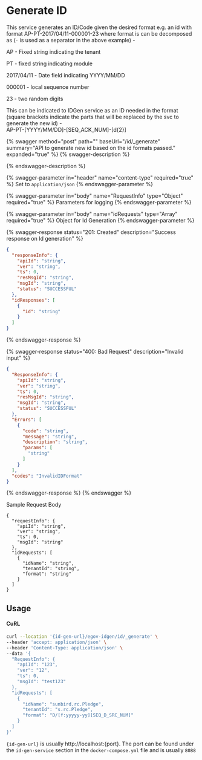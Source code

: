 # Generate ID

This service generates an ID/Code given the desired format e.g. an id with format AP-PT-2017/04/11-000001-23 where format is can be decomposed as (`-` is used as a separator in the above example) -

AP - Fixed string indicating the tenant

PT - fixed string indicating module

2017/04/11 - Date field indicating YYYY/MM/DD

000001 - local sequence number

23 - two random digits

This can be indicated to IDGen service as an ID needed in the format (square brackets indicate the parts that will be replaced by the svc to generate the new id) -\
AP-PT-\[YYYY/MM/DD]-\[SEQ\_ACK\_NUM]-\[d{2}]

{% swagger method="post" path="" baseUrl="/id/_generate" summary="API to generate new id based on the id formats passed." expanded="true" %}
{% swagger-description %}

{% endswagger-description %}

{% swagger-parameter in="header" name="content-type" required="true" %}
Set to `application/json`
{% endswagger-parameter %}

{% swagger-parameter in="body" name="RequestInfo" type="Object" required="true" %}
Parameters for logging
{% endswagger-parameter %}

{% swagger-parameter in="body" name="idRequests" type="Array" required="true" %}
&#x20;Object for Id Generation
{% endswagger-parameter %}

{% swagger-response status="201: Created" description="Success response on Id generation" %}


```json
{
  "responseInfo": {
    "apiId": "string",
    "ver": "string",
    "ts": 0,
    "resMsgId": "string",
    "msgId": "string",
    "status": "SUCCESSFUL"
  },
  "idResponses": [
    {
      "id": "string"
    }
  ]
}
```
{% endswagger-response %}

{% swagger-response status="400: Bad Request" description="Invalid input" %}


```json
{
  "ResponseInfo": {
    "apiId": "string",
    "ver": "string",
    "ts": 0,
    "resMsgId": "string",
    "msgId": "string",
    "status": "SUCCESSFUL"
  },
  "Errors": [
    {
      "code": "string",
      "message": "string",
      "description": "string",
      "params": [
        "string"
      ]
    }
  ],
  "codes": "InvalidIDFormat"
}
```
{% endswagger-response %}
{% endswagger %}

Sample Request Body

```
{
  "requestInfo": {
    "apiId": "string",
    "ver": "string",
    "ts": 0,
    "msgId": "string"
  },
  "idRequests": [
    {
      "idName": "string",
      "tenantId": "string",
      "format": "string"
    }
  ]
}
```

## Usage



#### CuRL



```sh
curl --location '{id-gen-url}/egov-idgen/id/_generate' \
--header 'accept: application/json' \
--header 'Content-Type: application/json' \
--data '{
  "RequestInfo": {
    "apiId": "123",
    "ver": "12",
    "ts": 0,
    "msgId": "test123"
  },
  "idRequests": [
    {
      "idName": "sunbird.rc.Pledge",
      "tenantId": "s.rc.Pledge",
      "format": "D/[f:yyyyy-yy][SEQ_D_SRC_NUM]"
    }
  ]
}'
```

`{id-gen-url}` is usually http://localhost:{port}. The port can be found under the `id-gen-service` section in the `docker-compose.yml` file and is usually `8088`
